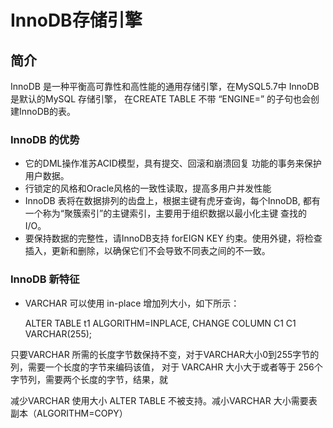 # InnoDB存储引擎

## 简介

InnoDB 是一种平衡高可靠性和高性能的通用存储引擎，在MySQL5.7中 InnoDB是默认的MySQL 存储引擎，
在CREATE TABLE 不带 “ENGINE=” 的子句也会创建InnoDB的表。

### InnoDB 的优势

* 它的DML操作准苏ACID模型，具有提交、回滚和崩溃回复 功能的事务来保护用户数据。
* 行锁定的风格和Oracle风格的一致性读取，提高多用户并发性能
* InnoDB 表将在数据排列的齿盘上，根据主键有虎牙查询，每个InnoDB, 都有一个称为“聚簇索引”的主键索引，主要用于组织数据以最小化主键
查找的I/O。
* 要保持数据的完整性，请InnoDB支持 forEIGN KEY 约束。使用外键，将检查插入，更新和删除，以确保它们不会导致不同表之间的不一致。

### InnoDB 新特征
* VARCHAR 可以使用 in-place 增加列大小，如下所示：


    ALTER TABLE t1 ALGORITHM=INPLACE, CHANGE COLUMN C1 C1 VARCHAR(255);
    
只要VARCHAR 所需的长度字节数保持不变，对于VARCHAR大小0到255字节的列，需要一个长度的字节来编码该值， 对于 VARCAHR 大小大于或者等于
256个字节列，需要两个长度的字节，结果，就 

减少VARCHAR 使用大小 ALTER TABLE 不被支持。减小VARCHAR 大小需要表副本（ALGORITHM=COPY）